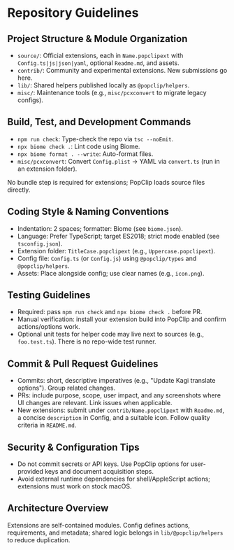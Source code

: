 # Repository Guidelines

## Project Structure & Module Organization

- `source/`: Official extensions, each in `Name.popclipext` with
  `Config.ts|js|json|yaml`, optional `Readme.md`, and assets.
- `contrib/`: Community and experimental extensions. New submissions go here.
- `lib/`: Shared helpers published locally as `@popclip/helpers`.
- `misc/`: Maintenance tools (e.g., `misc/pcxconvert` to migrate legacy
  configs).

## Build, Test, and Development Commands

- `npm run check`: Type-check the repo via `tsc --noEmit`.
- `npx biome check .`: Lint code using Biome.
- `npx biome format . --write`: Auto-format files.
- `misc/pcxconvert`: Convert `Config.plist` → YAML via `convert.ts` (run in an
  extension folder).

No bundle step is required for extensions; PopClip loads source files directly.

## Coding Style & Naming Conventions

- Indentation: 2 spaces; formatter: Biome (see `biome.json`).
- Language: Prefer TypeScript; target ES2018; strict mode enabled (see
  `tsconfig.json`).
- Extension folder: `TitleCase.popclipext` (e.g., `Uppercase.popclipext`).
- Config file: `Config.ts` (or `Config.js`) using `@popclip/types` and
  `@popclip/helpers`.
- Assets: Place alongside config; use clear names (e.g., `icon.png`).

## Testing Guidelines

- Required: pass `npm run check` and `npx biome check .` before PR.
- Manual verification: install your extension build into PopClip and confirm
  actions/options work.
- Optional unit tests for helper code may live next to sources (e.g.,
  `foo.test.ts`). There is no repo-wide test runner.

## Commit & Pull Request Guidelines

- Commits: short, descriptive imperatives (e.g., "Update Kagi translate
  options"). Group related changes.
- PRs: include purpose, scope, user impact, and any screenshots where UI changes
  are relevant. Link issues when applicable.
- New extensions: submit under `contrib/Name.popclipext` with `Readme.md`, a
  concise `description` in Config, and a suitable icon. Follow quality criteria
  in `README.md`.

## Security & Configuration Tips

- Do not commit secrets or API keys. Use PopClip options for user-provided keys
  and document acquisition steps.
- Avoid external runtime dependencies for shell/AppleScript actions; extensions
  must work on stock macOS.

## Architecture Overview

Extensions are self-contained modules. Config defines actions, requirements, and
metadata; shared logic belongs in `lib/@popclip/helpers` to reduce duplication.
